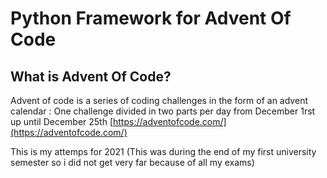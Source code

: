 # Python Framework for Advent Of Code 

## What is Advent Of Code?
Advent of code is a series of coding challenges in the form of an advent calendar : One challenge divided in two parts per day from December 1rst up until December 25th [https://adventofcode.com/](https://adventofcode.com/)


This is my attemps for 2021 (This was during the end of my first university semester so i did not get very far because of all my exams)
